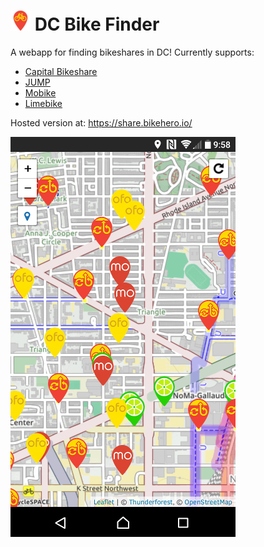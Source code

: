# ![bikefinder icon](/client/dist/img/favicons/favicon-32x32.png) DC Bike Finder

A webapp for finding bikeshares in DC! Currently supports:

 * [Capital Bikeshare](https://www.capitalbikeshare.com/)
 * [JUMP](https://dc.jumpmobility.com/)
 * [Mobike](https://www.mobike.com/us/)
 * [Limebike](https://www.limebike.com/)

Hosted version at: https://share.bikehero.io/

![screenshot](.screenshot.png)
